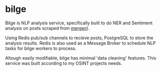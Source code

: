 # bilge

Bilge is NLP analysis service, specifically built to do NER and Sentiment analysis on posts scraped from [mergen](https://github.com/humanova/mergen)).

Using Redis pub/sub channels to recieve posts, PostgreSQL to store the analysis results. Redis is also used as a Message Broker to schedule NLP tasks for bilge workers to process. 

Altough easily modifiable, bilge has minimal 'data cleaning' features. This service was built according to my OSINT projects needs.
